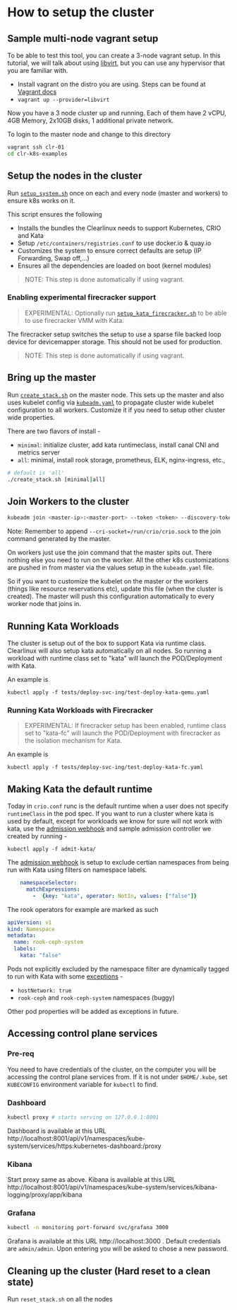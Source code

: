 # How to setup the cluster

## Sample multi-node vagrant setup

To be able to test this tool, you can create a 3-node vagrant setup. In this tutorial, we will talk about using [libvirt](https://github.com/vagrant-libvirt/vagrant-libvirt), but you can use any hypervisor that you are familiar with.

* Install vagrant on the distro you are using. Steps can be found at [Vagrant docs](https://www.vagrantup.com/intro/getting-started/install.html#installing-vagrant)
* `vagrant up --provider=libvirt`

Now you have a 3 node cluster up and running. Each of them have 2 vCPU, 4GB Memory, 2x10GB disks, 1 additional private network.

To login to the master node and change to this directory

```bash
vagrant ssh clr-01
cd clr-k8s-examples
```

## Setup the nodes in the cluster

Run [`setup_system.sh`](setup_system.sh) once on each and every node (master and workers)
to ensure k8s works on it.

This script ensures the following

* Installs the bundles the Clearlinux needs to support Kubernetes, CRIO and Kata
* Setup `/etc/containers/registries.conf` to use docker.io & quay.io
* Customizes the system to ensure correct defaults are setup (IP Forwarding, Swap off,...)
* Ensures all the dependencies are loaded on boot (kernel modules)

> NOTE: This step is done automatically if using vagrant.

### Enabling experimental firecracker support

> EXPERIMENTAL: Optionally run [`setup_kata_firecracker.sh`](setup_kata_firecracker.sh) to be
able to use firecracker VMM with Kata.

The firecracker setup switches the setup to use a sparse file backed loop device for
devicemapper storage. This should not be used for production.

> NOTE: This step is done automatically if using vagrant.

## Bring up the master

Run [`create_stack.sh`](create_stack.sh) on the master node. This sets up the
master and also uses kubelet config via [`kubeadm.yaml`](kubeadm.yaml)
to propagate cluster wide kubelet configuration to all workers. Customize it if
you need to setup other cluster wide properties.

There are two flavors of install -

* `minimal`: initialize cluster, add kata runtimeclass, install canal CNI and metrics server
* `all`: minimal, install rook storage, prometheus, ELK, nginx-ingress, etc.,

```bash
# default is 'all'
./create_stack.sh [minimal|all]
```

## Join Workers to the cluster

```bash
kubeadm join <master-ip>:<master-port> --token <token> --discovery-token-ca-cert-hash <hash> --cri-socket=/run/crio/crio.sock
```

Note: Remember to append `--cri-socket=/run/crio/crio.sock` to the join command generated by the master.

On workers just use the join command that the master spits out. There nothing
else you need to run on the worker. All the other k8s customizations are pushed
in from master via the values setup in the `kubeadm.yaml` file.

So if you want to customize the kubelet on the master or the workers (things
like resource reservations etc), update this file (when the cluster is created).
The master will push this configuration automatically to every worker node that joins in.

## Running Kata Workloads

The cluster is setup out of the box to support Kata via runtime class. Clearlinux
will also setup kata automatically on all nodes. So running a workload with
runtime class set to "kata" will launch the POD/Deployment with Kata.

An example is

`kubectl apply -f tests/deploy-svc-ing/test-deploy-kata-qemu.yaml`

### Running Kata Workloads with Firecracker

> EXPERIMENTAL: If firecracker setup has been enabled, runtime class set to "kata-fc" will launch the POD/Deployment
with firecracker as the isolation mechanism for Kata.

An example is

`kubectl apply -f tests/deploy-svc-ing/test-deploy-kata-fc.yaml`

## Making Kata the default runtime

Today in `crio.conf` runc is the default runtime when a user does not specify
`runtimeClass` in the pod spec. If you want to run a cluster where kata is used
by default, except for workloads we know for sure will not work with kata, use
the [admission webhook](https://kubernetes.io/docs/reference/access-authn-authz/extensible-admission-controllers/#admission-webhooks)
and sample admission controller we created by running -

`kubectl apply -f admit-kata/`

The [admission webhook](admit-kata/webhook-registration.yaml)
is setup to exclude certian namespaces from being run with Kata using filters on namespace labels.

```yaml
    namespaceSelector:
      matchExpressions:
        -  {key: "kata", operator: NotIn, values: ["false"]}
```

The rook operators for example are marked as such

```yaml
apiVersion: v1
kind: Namespace
metadata:
  name: rook-ceph-system
  labels:
    kata: "false"
```

Pods not explicitly excluded by the namespace filter are dynamically tagged to
run with Kata with some [exceptions](https://github.com/mcastelino/kubewebhook/blob/topic/hack-kata/examples/pod-annotate/main.go#L25) -

* `hostNetwork: true`
* `rook-ceph` and `rook-ceph-system` namespaces (buggy)

Other pod properties will be added as exceptions in future.

## Accessing control plane services

### Pre-req

You need to have credentials of the cluster, on the computer
you will be accessing the control plane services from. If it is not under
`$HOME/.kube`, set `KUBECONFIG` environment variable for `kubectl` to find.

### Dashboard

```bash
kubectl proxy # starts serving on 127.0.0.1:8001
```

Dashboard is available at this URL
http://localhost:8001/api/v1/namespaces/kube-system/services/https:kubernetes-dashboard:/proxy

### Kibana

Start proxy same as above. Kibana is available at this URL
http://localhost:8001/api/v1/namespaces/kube-system/services/kibana-logging/proxy/app/kibana

### Grafana

```bash
kubectl -n monitoring port-forward svc/grafana 3000
```

Grafana is available at this URL http://localhost:3000 . Default credentials are
`admin/admin`. Upon entering you will be asked to chose a new password.

## Cleaning up the cluster (Hard reset to a clean state)

Run `reset_stack.sh` on all the nodes
